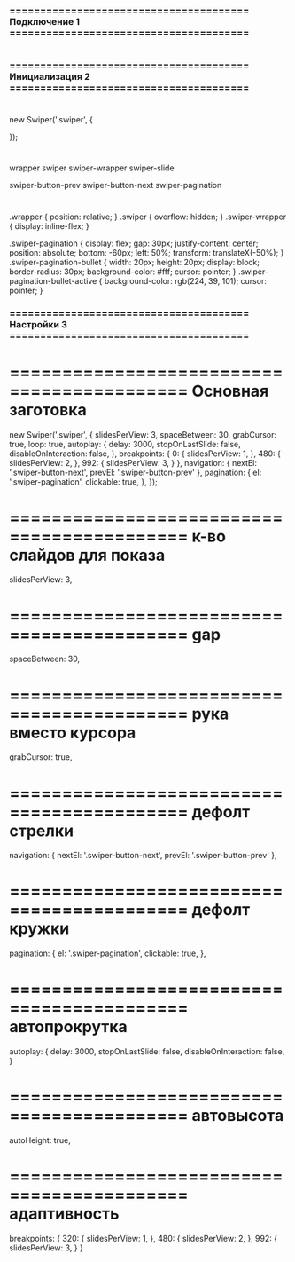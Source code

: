 ### ======================================= Подключение 1 =======================================

# <script>
<script src="https://unpkg.com/swiper@8/swiper-bundle.min.js"></script>

### ======================================= Инициализация 2 =======================================

# <js>
new Swiper('.swiper', {

}); 

# <html>

wrapper
swiper
swiper-wrapper
swiper-slide

swiper-button-prev
swiper-button-next
swiper-pagination

# <css>

.wrapper {
   position: relative;
}
.swiper {
   overflow: hidden;
}
.swiper-wrapper {
   display: inline-flex;
}


.swiper-pagination {
   display: flex;
   gap: 30px;
   justify-content: center;
   position: absolute;
   bottom: -60px;
   left: 50%;
   transform: translateX(-50%);
}
.swiper-pagination-bullet {
   width: 20px;
   height: 20px;
   display: block;
   border-radius: 30px;
   background-color: #fff;
   cursor: pointer;
}
.swiper-pagination-bullet-active {
   background-color: rgb(224, 39, 101);
   cursor: pointer;
}

### ======================================= Настройки 3 =======================================

# =========================================== Основная заготовка

new Swiper('.swiper', {
   slidesPerView: 3,
   spaceBetween: 30,
   grabCursor: true,
   loop: true,
   autoplay: {
      delay: 3000,
      stopOnLastSlide: false,
      disableOnInteraction: false,
   },
   breakpoints: {
      0: {
         slidesPerView: 1,
      },
      480: {
         slidesPerView: 2,
      },
      992: {
         slidesPerView: 3,
      }
   },
   navigation: {
      nextEl: '.swiper-button-next',
      prevEl: '.swiper-button-prev'
   },
   pagination: {
      el: '.swiper-pagination',
      clickable: true,
   },
}); 


# =========================================== к-во слайдов для показа

slidesPerView: 3,

# =========================================== gap 

spaceBetween: 30,

# =========================================== рука вместо курсора

grabCursor: true,

# ===========================================  дефолт стрелки

<div class="swiper-button-prev"></div>
<div class="swiper-button-next"></div>

navigation: {
      nextEl: '.swiper-button-next',
      prevEl: '.swiper-button-prev'
},

# =========================================== дефолт кружки

<div class="swiper-pagination"></div>

pagination: {
      el: '.swiper-pagination',
      clickable: true,
},

# =========================================== автопрокрутка

autoplay: {
      delay: 3000,
      stopOnLastSlide: false,
      disableOnInteraction: false,
}
# =========================================== автовысота

autoHeight: true,

# =========================================== адаптивность

breakpoints: {
      320: {
         slidesPerView: 1,
      },
      480: {
         slidesPerView: 2,
      },
      992: {
         slidesPerView: 3,
      }
   }

